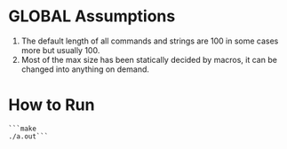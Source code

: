 # GLOBAL Assumptions
1) The default length of all commands and strings are 100 in some cases more but usually 100.
2) Most of the max size has been statically decided by macros, it can be changed into anything on demand.

# How to Run 
    ```make
    ./a.out```
